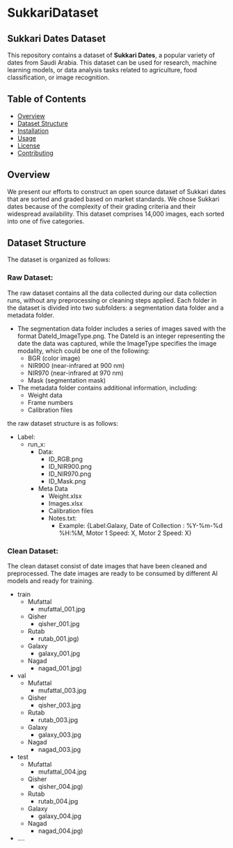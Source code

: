 # SukkariDataset

## Sukkari Dates Dataset

This repository contains a dataset of **Sukkari Dates**, a popular variety of dates from Saudi Arabia. This dataset can be used for research, machine learning models, or data analysis tasks related to agriculture, food classification, or image recognition.

## Table of Contents

- [Overview](#overview)
- [Dataset Structure](#dataset-structure)
- [Installation](#installation)
- [Usage](#usage)
- [License](#license)
- [Contributing](#contributing)

## Overview
We present our efforts to construct an open source dataset of Sukkari dates that are sorted
and graded based on market standards. We chose Sukkari dates because of the complexity of their grading
criteria and their widespread availability. This dataset comprises 14,000 images, each sorted
into one of five categories.

## Dataset Structure

The dataset is organized as follows:

### Raw Dataset:


The raw dataset contains all the data collected during our data collection runs, without any preprocessing or cleaning steps applied. Each folder in the dataset is divided into two subfolders: a segmentation data folder and a metadata folder.

- The segmentation data folder includes a series of images saved with the format DateId_ImageType.png. The DateId is an integer representing the date the data was captured, while the ImageType specifies the image modality, which could be one of the following:
  - BGR (color image)
  - NIR900 (near-infrared at 900 nm)
  - NIR970 (near-infrared at 970 nm)
  - Mask (segmentation mask)
- The metadata folder contains additional information, including:
  - Weight data
  - Frame numbers
  - Calibration files 

the raw dataset structure is as follows: 
- Label:
  - run_x:
    - Data: 
      - ID_RGB.png 
      - ID_NIR900.png 
      - ID_NIR970.png 
      - ID_Mask.png 
    - Meta Data 
      - Weight.xlsx 
      - Images.xlsx 
      - Calibration files
      - Notes.txt: 
        - Example: {Label:Galaxy, Date of Collection : %Y-%m-%d %H:%M, Motor 1 Speed: X, Motor 2 Speed: X}

### Clean Dataset:
The clean dataset consist of date images that have been cleaned and preprocessed. 
The date images are ready to be consumed by different AI models and ready for training. 
- train
  - Mufattal
    - mufattal_001.jpg 
  - Qisher
    - qisher_001.jpg
  - Rutab
    - rutab_001.jpg)
  - Galaxy
    - galaxy_001.jpg
  - Nagad
    - nagad_001.jpg)
- val
  - Mufattal
    - mufattal_003.jpg
  - Qisher
    - qisher_003.jpg
  - Rutab
    - rutab_003.jpg
  - Galaxy
    - galaxy_003.jpg
  - Nagad
    - nagad_003.jpg
- test
  - Mufattal
    - mufattal_004.jpg
  - Qisher
    - qisher_004.jpg)
  - Rutab
    - rutab_004.jpg
  - Galaxy
    - galaxy_004.jpg
  - Nagad
    - nagad_004.jpg)
- ....
